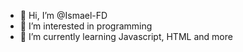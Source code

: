 - 👋 Hi, I’m @Ismael-FD
- 👀 I’m interested in programming
- 🌱 I’m currently learning Javascript, HTML and more

<!---
Ismael-FD/Ismael-FD is a ✨ special ✨ repository because its `README.md` (this file) appears on your GitHub profile.
You can click the Preview link to take a look at your changes.
--->
